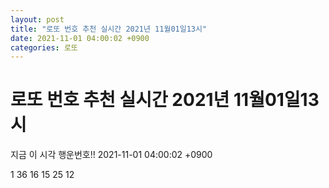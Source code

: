 ```yaml
---
layout: post
title: "로또 번호 추천 실시간 2021년 11월01일13시"
date: 2021-11-01 04:00:02 +0900
categories: 로또
---
```


# 로또 번호 추천 실시간 2021년 11월01일13시

지금 이 시각 행운번호!! 2021-11-01 04:00:02 +0900

 1  36  16  15  25  12 

